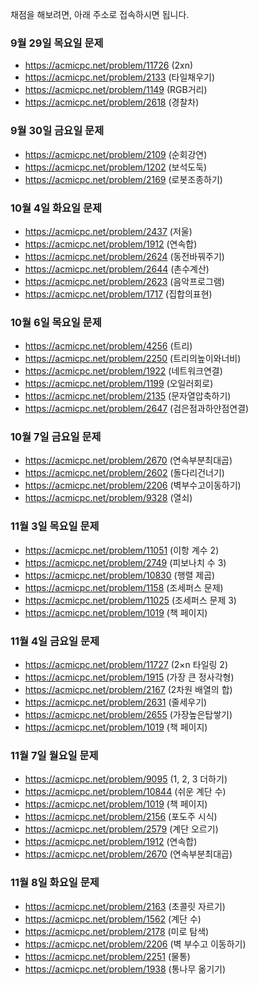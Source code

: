 채점을 해보려면, 아래 주소로 접속하시면 됩니다.

### 9월 29일 목요일 문제
  - https://acmicpc.net/problem/11726 (2xn)
  - https://acmicpc.net/problem/2133 (타일채우기)
  - https://acmicpc.net/problem/1149 (RGB거리)
  - https://acmicpc.net/problem/2618 (경찰차)

### 9월 30일 금요일 문제
  - https://acmicpc.net/problem/2109 (순회강연)
  - https://acmicpc.net/problem/1202 (보석도둑)
  - https://acmicpc.net/problem/2169 (로봇조종하기)

### 10월 4일 화요일 문제
  - https://acmicpc.net/problem/2437 (저울)
  - https://acmicpc.net/problem/1912 (연속합)
  - https://acmicpc.net/problem/2624 (동전바꿔주기)
  - https://acmicpc.net/problem/2644 (촌수계산)
  - https://acmicpc.net/problem/2623 (음악프로그램)
  - https://acmicpc.net/problem/1717 (집합의표현)

### 10월 6일 목요일 문제
  - https://acmicpc.net/problem/4256 (트리)
  - https://acmicpc.net/problem/2250 (트리의높이와너비)
  - https://acmicpc.net/problem/1922 (네트워크연결)
  - https://acmicpc.net/problem/1199 (오일러회로)
  - https://acmicpc.net/problem/2135 (문자열압축하기)
  - https://acmicpc.net/problem/2647 (검은점과하얀점연결)

### 10월 7일 금요일 문제
  - https://acmicpc.net/problem/2670 (연속부분최대곱)
  - https://acmicpc.net/problem/2602 (돌다리건너기)
  - https://acmicpc.net/problem/2206 (벽부수고이동하기)
  - https://acmicpc.net/problem/9328 (열쇠)

### 11월 3일 목요일 문제
  - https://acmicpc.net/problem/11051 (이항 계수 2)
  - https://acmicpc.net/problem/2749  (피보나치 수 3)
  - https://acmicpc.net/problem/10830 (행렬 제곱)
  - https://acmicpc.net/problem/1158  (조세퍼스 문제)
  - https://acmicpc.net/problem/11025 (조세퍼스 문제 3)
  - https://acmicpc.net/problem/1019  (책 페이지)

### 11월 4일 금요일 문제
  - https://acmicpc.net/problem/11727 (2×n 타일링 2)
  - https://acmicpc.net/problem/1915  (가장 큰 정사각형)
  - https://acmicpc.net/problem/2167  (2차원 배열의 합)
  - https://acmicpc.net/problem/2631  (줄세우기)
  - https://acmicpc.net/problem/2655  (가장높은탑쌓기)
  - https://acmicpc.net/problem/1019  (책 페이지)

### 11월 7일 월요일 문제
  - https://acmicpc.net/problem/9095  (1, 2, 3 더하기)
  - https://acmicpc.net/problem/10844 (쉬운 계단 수)
  - https://acmicpc.net/problem/1019  (책 페이지)
  - https://acmicpc.net/problem/2156  (포도주 시식)
  - https://acmicpc.net/problem/2579  (계단 오르기)
  - https://acmicpc.net/problem/1912  (연속합)
  - https://acmicpc.net/problem/2670  (연속부분최대곱)

### 11월 8일 화요일 문제
  - https://acmicpc.net/problem/2163  (초콜릿 자르기)
  - https://acmicpc.net/problem/1562  (계단 수)
  - https://acmicpc.net/problem/2178  (미로 탐색)
  - https://acmicpc.net/problem/2206  (벽 부수고 이동하기)
  - https://acmicpc.net/problem/2251  (물통)
  - https://acmicpc.net/problem/1938  (통나무 옮기기)


